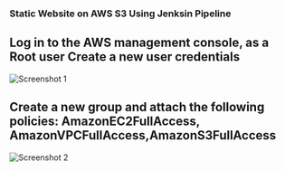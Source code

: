 ### Static Website on AWS S3 Using Jenksin Pipeline

##  Log in to the AWS management console, as a Root user Create a new user credentials

![Screenshot 1](https://user-images.githubusercontent.com/4149567/87359479-809a0880-c52d-11ea-9ab4-2d66f19472e1.jpg)

## Create a new group and attach the following policies: AmazonEC2FullAccess, AmazonVPCFullAccess,AmazonS3FullAccess



![Screenshot 2](https://user-images.githubusercontent.com/4149567/87360109-01a5cf80-c52f-11ea-90b6-2aa80b174af3.jpg)




